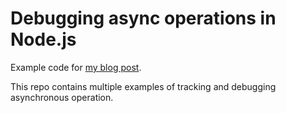 # Debugging async operations in Node.js

Example code for [my blog post](http://www.the-data-wrangler.com/debugging-async-operations-node-js).

This repo contains multiple examples of tracking and debugging asynchronous operation.


